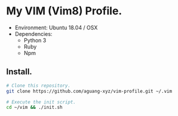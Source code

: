 # My VIM (Vim8) Profile.

- Environment: Ubuntu 18.04 / OSX
- Dependencies:
  - Python 3
  - Ruby
  - Npm

## Install.

```bash
# Clone this repository.
git clone https://github.com/aguang-xyz/vim-profile.git ~/.vim

# Execute the init script.
cd ~/vim && ./init.sh
```
